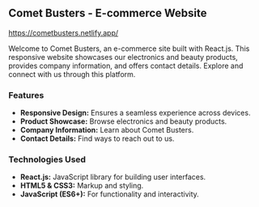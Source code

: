 ## Comet Busters - E-commerce Website

https://cometbusters.netlify.app/

Welcome to Comet Busters, an e-commerce site built with React.js. This responsive website showcases our electronics and beauty products, provides company information, and offers contact details. Explore and connect with us through this platform.

### Features

- **Responsive Design:** Ensures a seamless experience across devices.
- **Product Showcase:** Browse electronics and beauty products.
- **Company Information:** Learn about Comet Busters.
- **Contact Details:** Find ways to reach out to us.

### Technologies Used

- **React.js:** JavaScript library for building user interfaces.
- **HTML5 & CSS3:** Markup and styling.
- **JavaScript (ES6+):** For functionality and interactivity.

